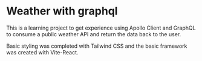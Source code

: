 # Weather with graphql

This is a learning project to get experience using Apollo Client and GraphQL to consume a public weather API and return the data back to the user. 

Basic styling was completed with Tailwind CSS and the basic framework was created with Vite-React.